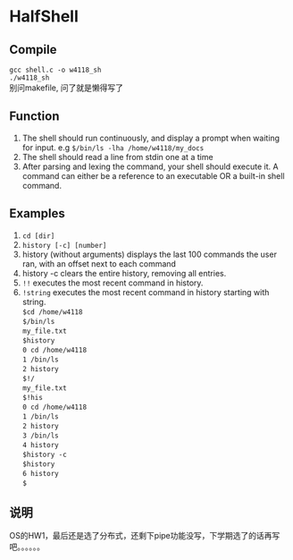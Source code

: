 # HalfShell
## Compile
`gcc shell.c -o w4118_sh`  
`./w4118_sh`  
别问makefile, 问了就是懒得写了
## Function
1. The shell should run continuously, and display a prompt when waiting for input. e.g `$/bin/ls -lha /home/w4118/my_docs`  
2. The shell should read a line from stdin one at a time  
3. After parsing and lexing the command, your shell should execute it. A command can either be a reference to an executable OR a built-in shell command.  
## Examples
1. `cd [dir]`  
2. `history [-c] [number]`  
3. history (without arguments) displays the last 100 commands the user ran, with an offset next to each command  
4. history -c clears the entire history, removing all entries.  
5. `!!` executes the most recent command in history.  
6. `!string` executes the most recent command in history starting with string.  
`$cd /home/w4118`    
`$/bin/ls`  
`my_file.txt`  
`$history`  
`0 cd /home/w4118`  
`1 /bin/ls`  
`2 history`  
`$!/`  
`my_file.txt`  
`$!his`  
`0 cd /home/w4118`  
`1 /bin/ls`  
`2 history`  
`3 /bin/ls`  
`4 history`  
`$history -c`  
`$history`  
`6 history`  
`$`  
## 说明
OS的HW1，最后还是选了分布式，还剩下pipe功能没写，下学期选了的话再写吧。。。。。。
